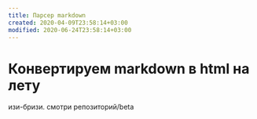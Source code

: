 ```yaml
---
title: Парсер markdown
created: 2020-04-09T23:58:14+03:00
modified: 2020-06-24T23:58:14+03:00
---
```


# Конвертируем markdown в html на лету

изи-бризи. смотри репозиторий/beta
